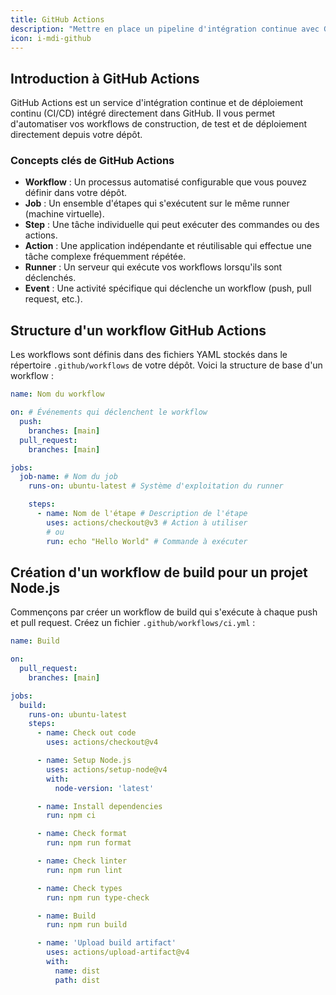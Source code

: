 ```yaml
---
title: GitHub Actions
description: "Mettre en place un pipeline d'intégration continue avec GitHub Actions"
icon: i-mdi-github
---
```


## Introduction à GitHub Actions

GitHub Actions est un service d'intégration continue et de déploiement continu (CI/CD) intégré directement dans GitHub. Il vous permet d'automatiser vos workflows de construction, de test et de déploiement directement depuis votre dépôt.

### Concepts clés de GitHub Actions

- **Workflow** : Un processus automatisé configurable que vous pouvez définir dans votre dépôt.
- **Job** : Un ensemble d'étapes qui s'exécutent sur le même runner (machine virtuelle).
- **Step** : Une tâche individuelle qui peut exécuter des commandes ou des actions.
- **Action** : Une application indépendante et réutilisable qui effectue une tâche complexe fréquemment répétée.
- **Runner** : Un serveur qui exécute vos workflows lorsqu'ils sont déclenchés.
- **Event** : Une activité spécifique qui déclenche un workflow (push, pull request, etc.).

## Structure d'un workflow GitHub Actions

Les workflows sont définis dans des fichiers YAML stockés dans le répertoire `.github/workflows` de votre dépôt. Voici la structure de base d'un workflow :

```yaml
name: Nom du workflow

on: # Événements qui déclenchent le workflow
  push:
    branches: [main]
  pull_request:
    branches: [main]

jobs:
  job-name: # Nom du job
    runs-on: ubuntu-latest # Système d'exploitation du runner

    steps:
      - name: Nom de l'étape # Description de l'étape
        uses: actions/checkout@v3 # Action à utiliser
        # ou
        run: echo "Hello World" # Commande à exécuter
```

## Création d'un workflow de build pour un projet Node.js

Commençons par créer un workflow de build qui s'exécute à chaque push et pull request. Créez un fichier `.github/workflows/ci.yml` :

```yaml
name: Build

on:
  pull_request:
    branches: [main]

jobs:
  build:
    runs-on: ubuntu-latest
    steps:
      - name: Check out code
        uses: actions/checkout@v4

      - name: Setup Node.js
        uses: actions/setup-node@v4
        with:
          node-version: 'latest'

      - name: Install dependencies
        run: npm ci

      - name: Check format
        run: npm run format

      - name: Check linter
        run: npm run lint

      - name: Check types
        run: npm run type-check

      - name: Build
        run: npm run build

      - name: 'Upload build artifact'
        uses: actions/upload-artifact@v4
        with:
          name: dist
          path: dist
```

